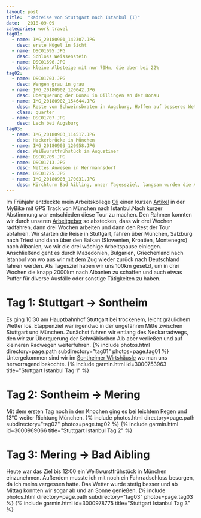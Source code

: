 ```yaml
---
layout: post
title:  "Radreise von Stuttgart nach Istanbul (I)"
date:   2018-09-09
categories: work travel
tag01:
  - name: IMG_20180901_142307.JPG
    desc: erste Hügel in Sicht
  - name: DSC01695.JPG
    desc: Schloss Weissenstein
  - name: DSC01696.JPG
    desc: kleine Albsteige mit nur 70Hm, die aber bei 22%
tag02:
  - name: DSC01703.JPG
    desc: Wengen grau in grau
  - name: IMG_20180902_120042.JPG
    desc: Überquerung der Donau in Dillingen an der Donau
  - name: IMG_20180902_154644.JPG
    desc: Reste vom Schweinsbraten in Augsburg, Hoffen auf besseres Wetter
    class: quarter
  - name: DSC01707.JPG
    desc: Lech bei Augsburg
tag03:
  - name: IMG_20180903_114517.JPG
    desc: Hackerbrücke in München
  - name: IMG_20180903_120958.JPG
    desc: Weißwurstfrühstück im Augustiner
  - name: DSC01709.JPG
  - name: DSC01713.JPG
    desc: Nettes Anwesen in Herrmannsdorf
  - name: DSC01725.JPG
  - name: IMG_20180903_170031.JPG
    desc: Kirchturm Bad Aibling, unser Tagessziel, langsam wurden die Alpen sichtbar
---
```

Im Frühjahr entdeckte mein Arbeitskollege [Oli](https://oliverjoest.com/) einen kurzen [Artikel](https://www.mybike-magazin.de/reise_touren/europa/radreise-von-muenchen-nach-istanbul/a5277.html) in der MyBike mit GPS Track von München nach Istanbul.Nach kurzer Abstimmung war entschieden diese Tour zu machen. Den Rahmen konnten wir durch unseren [Arbeitgeber](https://www.l-mobile.com/) so abstecken, dass wir drei Wochen radfahren, dann drei Wochen arbeiten und dann den Rest der Tour abfahren.
Wir starten die Reise in Stuttgart, fahren über München, Salzburg nach Triest und dann über den Balkan (Slowenien, Kroatien, Montenegro) nach Albanien, wo wir die drei wöchige Arbeitspause einlegen. Anschließend geht es durch Mazedonien, Bulgarien, Griechenland nach Istanbul von wo aus wir mit dem Zug wieder zurück nach Deutschland fahren werden.
Als Tagesziel haben wir uns 100km gesetzt, um in drei Wochen die knapp 2000km nach Albanien zu schaffen und auch etwas Puffer für diverse Ausfälle oder sonstige Tätigkeiten zu haben.

# Tag 1: Stuttgart → Sontheim
Es ging 10:30 am Hauptbahnhof Stuttgart bei trockenem, leicht gräulichem Wetter los. Etappenziel war irgendwo in der ungefähren Mitte zwischen Stuttgart und München. Zunächst fuhren wir entlang des Neckarradwegs, den wir zur Überquerung der Schwäbischen Alb aber verließen und auf kleineren Radwegen weiterfuhren.
{% include photos.html directory=page.path subdirectory="tag01" photos=page.tag01 %}
Untergekommen sind wir im [Sontheimer Wirtshäusle](https://www.sontheimer-wirtshaeusle.de/) wo man uns hervorragend bekochte.
{% include garmin.html id=3000753963 title="Stuttgart Istanbul Tag 1" %}

# Tag 2: Sontheim → Mering
Mit dem ersten Tag noch in den Knochen ging es bei leichtem Regen und 13°C weiter Richtung München.
{% include photos.html directory=page.path subdirectory="tag02" photos=page.tag02 %}
{% include garmin.html id=3000969066 title="Stuttgart Istanbul Tag 2" %}

# Tag 3: Mering → Bad Aibling
Heute war das Ziel bis 12:00 ein Weißwurstfrühstück in München einzunehmen. Außerdem musste ich mit noch ein Fahrradschloss besorgen, da ich meins vergessen hatte. Das Wetter wurde stetig besser und ab Mittag konnten wir sogar ab und an Sonne genießen.
{% include photos.html directory=page.path subdirectory="tag03" photos=page.tag03 %}
{% include garmin.html id=3000978775 title="Stuttgart Istanbul Tag 3" %}